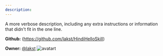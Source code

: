 ```yaml
---
description: 
---
```

A more verbose description, including any extra instructions or
information that didn't fit in the one line.

**Github:** (https://github.com/lakst/HindiHelloSkill)

**Owner:** [@lakst](https://github.com/lakst) ![avatart](https://avatars1.githubusercontent.com/u/30196971?v=4)

